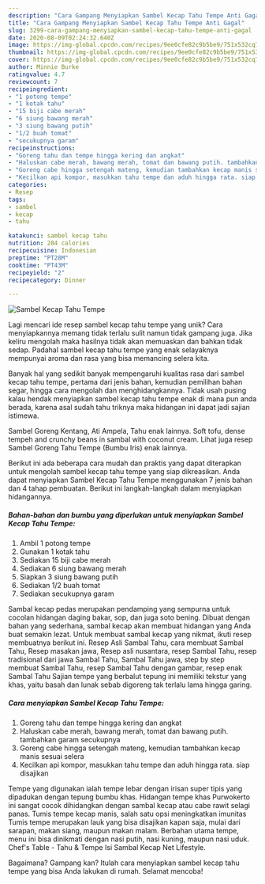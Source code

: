 ```yaml
---
description: "Cara Gampang Menyiapkan Sambel Kecap Tahu Tempe Anti Gagal"
title: "Cara Gampang Menyiapkan Sambel Kecap Tahu Tempe Anti Gagal"
slug: 3299-cara-gampang-menyiapkan-sambel-kecap-tahu-tempe-anti-gagal
date: 2020-08-09T02:24:32.640Z
image: https://img-global.cpcdn.com/recipes/9ee0cfe82c9b5be9/751x532cq70/sambel-kecap-tahu-tempe-foto-resep-utama.jpg
thumbnail: https://img-global.cpcdn.com/recipes/9ee0cfe82c9b5be9/751x532cq70/sambel-kecap-tahu-tempe-foto-resep-utama.jpg
cover: https://img-global.cpcdn.com/recipes/9ee0cfe82c9b5be9/751x532cq70/sambel-kecap-tahu-tempe-foto-resep-utama.jpg
author: Minnie Burke
ratingvalue: 4.7
reviewcount: 7
recipeingredient:
- "1 potong tempe"
- "1 kotak tahu"
- "15 biji cabe merah"
- "6 siung bawang merah"
- "3 siung bawang putih"
- "1/2 buah tomat"
- "secukupnya garam"
recipeinstructions:
- "Goreng tahu dan tempe hingga kering dan angkat"
- "Haluskan cabe merah, bawang merah, tomat dan bawang putih. tambahkan garam secukupnya"
- "Goreng cabe hingga setengah mateng, kemudian tambahkan kecap manis sesuai selera"
- "Kecilkan api kompor, masukkan tahu tempe dan aduh hingga rata. siap disajikan"
categories:
- Resep
tags:
- sambel
- kecap
- tahu

katakunci: sambel kecap tahu 
nutrition: 284 calories
recipecuisine: Indonesian
preptime: "PT28M"
cooktime: "PT43M"
recipeyield: "2"
recipecategory: Dinner

---
```



![Sambel Kecap Tahu Tempe](https://img-global.cpcdn.com/recipes/9ee0cfe82c9b5be9/751x532cq70/sambel-kecap-tahu-tempe-foto-resep-utama.jpg)

Lagi mencari ide resep sambel kecap tahu tempe yang unik? Cara menyiapkannya memang tidak terlalu sulit namun tidak gampang juga. Jika keliru mengolah maka hasilnya tidak akan memuaskan dan bahkan tidak sedap. Padahal sambel kecap tahu tempe yang enak selayaknya mempunyai aroma dan rasa yang bisa memancing selera kita.

Banyak hal yang sedikit banyak mempengaruhi kualitas rasa dari sambel kecap tahu tempe, pertama dari jenis bahan, kemudian pemilihan bahan segar, hingga cara mengolah dan menghidangkannya. Tidak usah pusing kalau hendak menyiapkan sambel kecap tahu tempe enak di mana pun anda berada, karena asal sudah tahu triknya maka hidangan ini dapat jadi sajian istimewa.

Sambel Goreng Kentang, Ati Ampela, Tahu enak lainnya. Soft tofu, dense tempeh and crunchy beans in sambal with coconut cream. Lihat juga resep Sambel Goreng Tahu Tempe (Bumbu Iris) enak lainnya.


Berikut ini ada beberapa cara mudah dan praktis yang dapat diterapkan untuk mengolah sambel kecap tahu tempe yang siap dikreasikan. Anda dapat menyiapkan Sambel Kecap Tahu Tempe menggunakan 7 jenis bahan dan 4 tahap pembuatan. Berikut ini langkah-langkah dalam menyiapkan hidangannya.

<!--inarticleads1-->

##### Bahan-bahan dan bumbu yang diperlukan untuk menyiapkan Sambel Kecap Tahu Tempe:

1. Ambil 1 potong tempe
1. Gunakan 1 kotak tahu
1. Sediakan 15 biji cabe merah
1. Sediakan 6 siung bawang merah
1. Siapkan 3 siung bawang putih
1. Sediakan 1/2 buah tomat
1. Sediakan secukupnya garam


Sambal kecap pedas merupakan pendamping yang sempurna untuk cocolan hidangan daging bakar, sop, dan juga soto bening. Dibuat dengan bahan yang sederhana, sambal kecap akan membuat hidangan yang Anda buat semakin lezat. Untuk membuat sambal kecap yang nikmat, ikuti resep membuatnya berikut ini. Resep Asli Sambal Tahu, cara membuat Sambal Tahu, Resep masakan jawa, Resep asli nusantara, resep Sambal Tahu, resep tradisional dari jawa Sambal Tahu, Sambal Tahu jawa, step by step membuat Sambal Tahu, resep Sambal Tahu dengan gambar, resep enak Sambal Tahu Sajian tempe yang berbalut tepung ini memiliki tekstur yang khas, yaitu basah dan lunak sebab digoreng tak terlalu lama hingga garing. 

<!--inarticleads2-->

##### Cara menyiapkan Sambel Kecap Tahu Tempe:

1. Goreng tahu dan tempe hingga kering dan angkat
1. Haluskan cabe merah, bawang merah, tomat dan bawang putih. tambahkan garam secukupnya
1. Goreng cabe hingga setengah mateng, kemudian tambahkan kecap manis sesuai selera
1. Kecilkan api kompor, masukkan tahu tempe dan aduh hingga rata. siap disajikan


Tempe yang digunakan ialah tempe lebar dengan irisan super tipis yang dipadukan dengan tepung bumbu khas. Hidangan tempe khas Purwokerto ini sangat cocok dihidangkan dengan sambal kecap atau cabe rawit selagi panas. Tumis tempe kecap manis, salah satu opsi meningkatkan imunitas Tumis tempe merupakan lauk yang bisa disajikan kapan saja, mulai dari sarapan, makan siang, maupun makan malam. Berbahan utama tempe, menu ini bisa dinikmati dengan nasi putih, nasi kuning, maupun nasi uduk. Chef&#39;s Table - Tahu &amp; Tempe Isi Sambal Kecap Net Lifestyle. 

Bagaimana? Gampang kan? Itulah cara menyiapkan sambel kecap tahu tempe yang bisa Anda lakukan di rumah. Selamat mencoba!
